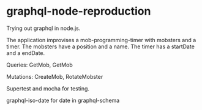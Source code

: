 # graphql-node-reproduction

Trying out graphql in node.js.

The application improvises a mob-programming-timer with mobsters and a timer.
The mobsters have a position and a name.
The timer has a startDate and a endDate.

Queries: GetMob, GetMob

Mutations: CreateMob, RotateMobster

Supertest and mocha for testing.

graphql-iso-date for date in graphql-schema

